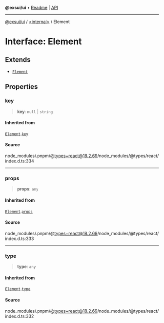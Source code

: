 **@exsui/ui** • [Readme](../../README.md) \| [API](../../globals.md)

***

[@exsui/ui](../../README.md) / [\<internal\>](../README.md) / Element

# Interface: Element

## Extends

- [`Element`](Element-1.md)

## Properties

### key

> **key**: `null` \| `string`

#### Inherited from

[`Element`](Element-1.md).[`key`](Element-1.md#key)

#### Source

node\_modules/.pnpm/@types+react@18.2.69/node\_modules/@types/react/index.d.ts:334

***

### props

> **props**: `any`

#### Inherited from

[`Element`](Element-1.md).[`props`](Element-1.md#props)

#### Source

node\_modules/.pnpm/@types+react@18.2.69/node\_modules/@types/react/index.d.ts:333

***

### type

> **type**: `any`

#### Inherited from

[`Element`](Element-1.md).[`type`](Element-1.md#type)

#### Source

node\_modules/.pnpm/@types+react@18.2.69/node\_modules/@types/react/index.d.ts:332
